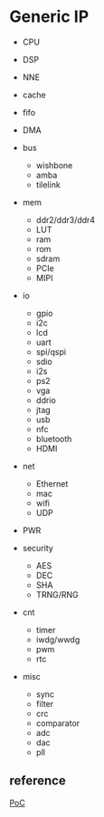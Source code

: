 # Generic IP

- CPU
- DSP
- NNE
- cache

- fifo

- DMA

- bus
  * wishbone
  * amba
  * tilelink

- mem
  * ddr2/ddr3/ddr4
  * LUT
  * ram
  * rom
  * sdram
  * PCIe
  * MIPI

- io
  * gpio
  * i2c
  * lcd
  * uart
  * spi/qspi
  * sdio
  * i2s
  * ps2
  * vga
  * ddrio
  * jtag
  * usb
  * nfc
  * bluetooth
  * HDMI

- net
  * Ethernet
  * mac
  * wifi
  * UDP

- PWR

- security
  * AES
  * DEC
  * SHA
  * TRNG/RNG

- cnt
  * timer
  * iwdg/wwdg
  * pwm
  * rtc

- misc
  * sync
  * filter
  * crc
  * comparator
  * adc
  * dac
  * pll


## reference

[PoC](https://github.com/VLSI-EDA/PoC)
